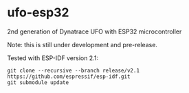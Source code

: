 # ufo-esp32
2nd generation of Dynatrace UFO with ESP32 microcontroller

Note: this is still under development and pre-release.

Tested with ESP-IDF version 2.1:
```
git clone --recursive --branch release/v2.1 https://github.com/espressif/esp-idf.git
git submodule update 
```
